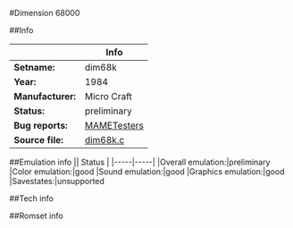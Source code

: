 #Dimension 68000

##Info

||Info|
|-----|-----|
|**Setname:**|dim68k
|**Year:**|1984
|**Manufacturer:**|Micro Craft
|**Status:**|preliminary
|**Bug reports:**|[MAMETesters](http://mametesters.org/view_all_set.php?type=1&temporary=y&search=dim68k.c)
|**Source file:**|[dim68k.c](https://github.com/mamedev/mame/blob/master/src/mess/drivers/dim68k.c)

##Emulation info
|| Status |
|-----|-----|
|Overall emulation:|preliminary
|Color emulation:|good
|Sound emulation:|good
|Graphics emulation:|good
|Savestates:|unsupported

##Tech info

##Romset info

<!--- START OF EDITED COMMENT DO NOT TOUCH TEXT ABOVE-->
